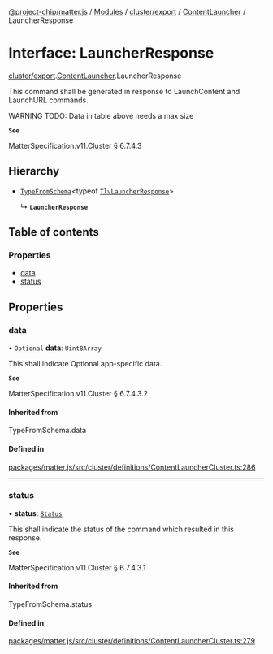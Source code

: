 [@project-chip/matter.js](../README.md) / [Modules](../modules.md) / [cluster/export](../modules/cluster_export.md) / [ContentLauncher](../modules/cluster_export.ContentLauncher.md) / LauncherResponse

# Interface: LauncherResponse

[cluster/export](../modules/cluster_export.md).[ContentLauncher](../modules/cluster_export.ContentLauncher.md).LauncherResponse

This command shall be generated in response to LaunchContent and LaunchURL commands.

WARNING TODO: Data in table above needs a max size

**`See`**

MatterSpecification.v11.Cluster § 6.7.4.3

## Hierarchy

- [`TypeFromSchema`](../modules/tlv_export.md#typefromschema)\<typeof [`TlvLauncherResponse`](../modules/cluster_export.ContentLauncher.md#tlvlauncherresponse)\>

  ↳ **`LauncherResponse`**

## Table of contents

### Properties

- [data](cluster_export.ContentLauncher.LauncherResponse.md#data)
- [status](cluster_export.ContentLauncher.LauncherResponse.md#status)

## Properties

### data

• `Optional` **data**: `Uint8Array`

This shall indicate Optional app-specific data.

**`See`**

MatterSpecification.v11.Cluster § 6.7.4.3.2

#### Inherited from

TypeFromSchema.data

#### Defined in

[packages/matter.js/src/cluster/definitions/ContentLauncherCluster.ts:286](https://github.com/project-chip/matter.js/blob/558e12c94a201592c28c7bc0743705360b3e5ca6/packages/matter.js/src/cluster/definitions/ContentLauncherCluster.ts#L286)

___

### status

• **status**: [`Status`](../enums/cluster_export.ContentLauncher.Status.md)

This shall indicate the status of the command which resulted in this response.

**`See`**

MatterSpecification.v11.Cluster § 6.7.4.3.1

#### Inherited from

TypeFromSchema.status

#### Defined in

[packages/matter.js/src/cluster/definitions/ContentLauncherCluster.ts:279](https://github.com/project-chip/matter.js/blob/558e12c94a201592c28c7bc0743705360b3e5ca6/packages/matter.js/src/cluster/definitions/ContentLauncherCluster.ts#L279)
